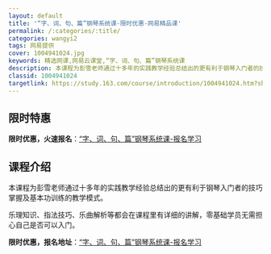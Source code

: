 ```yaml
---
layout: default
title: '“字、词、句、篇”钢琴系统课-限时优惠-网易精品课'
permalink: /:categories/:title/
categories: wangyi2
tags: 网易提供
cover: 1004941024.jpg
keywords: 精选网课,网易云课堂,“字、词、句、篇”钢琴系统课
description: 本课程为彭雪老师通过十多年的实践教学经验总结出的更有利于钢琴入门者的技巧掌握及基本功训练的教学模式。乐理知识、指法技巧、
classid: 1004941024
targetlink: https://study.163.com/course/introduction/1004941024.htm?share=1&shareId=1025206652&utm_campaign=share&utm_medium=iphoneShare&utm_source=&utm_u=1025206652
---
```


## 限时特惠

**限时优惠，火速报名**：[“字、词、句、篇”钢琴系统课-报名学习](https://study.163.com/course/introduction/1004941024.htm?share=1&shareId=1025206652&utm_campaign=share&utm_medium=iphoneShare&utm_source=&utm_u=1025206652)

## 课程介绍

本课程为彭雪老师通过十多年的实践教学经验总结出的更有利于钢琴入门者的技巧掌握及基本功训练的教学模式。

乐理知识、指法技巧、乐曲解析等都会在课程里有详细的讲解，零基础学员无需担心自己是否可以入门。

**限时优惠，报名地址**：[“字、词、句、篇”钢琴系统课-报名学习](https://study.163.com/course/introduction/1004941024.htm?share=1&shareId=1025206652&utm_campaign=share&utm_medium=iphoneShare&utm_source=&utm_u=1025206652)

